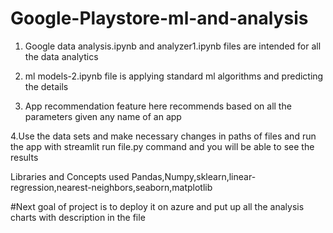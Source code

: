 # Google-Playstore-ml-and-analysis
1. Google data analysis.ipynb and analyzer1.ipynb files are intended for all the data analytics


2. ml models-2.ipynb file is applying standard ml algorithms and predicting the details 
3. App recommendation feature here recommends based on all the parameters given any name of an app



4.Use the data sets and make necessary changes in paths of files and run the app with streamlit run file.py command
and you will be able to see the results

Libraries and Concepts used
Pandas,Numpy,sklearn,linear-regression,nearest-neighbors,seaborn,matplotlib

#Next goal of project is to deploy it on azure and put up all the analysis charts with description in the file
